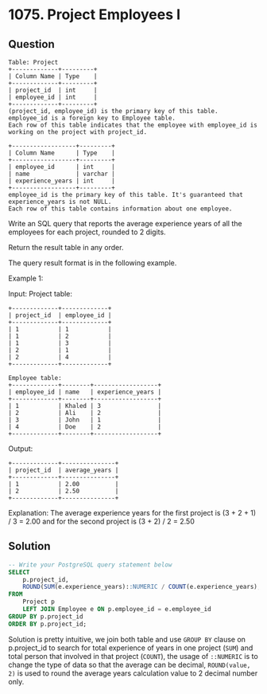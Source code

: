 # 1075. Project Employees I

## Question

```
Table: Project
+-------------+---------+
| Column Name | Type    |
+-------------+---------+
| project_id  | int     |
| employee_id | int     |
+-------------+---------+
(project_id, employee_id) is the primary key of this table.
employee_id is a foreign key to Employee table.
Each row of this table indicates that the employee with employee_id is working on the project with project_id.
```

```
+------------------+---------+
| Column Name      | Type    |
+------------------+---------+
| employee_id      | int     |
| name             | varchar |
| experience_years | int     |
+------------------+---------+
employee_id is the primary key of this table. It's guaranteed that experience_years is not NULL.
Each row of this table contains information about one employee.
```

Write an SQL query that reports the average experience years of all the employees for each project, rounded to 2 digits.

Return the result table in any order.

The query result format is in the following example.
 

Example 1:

Input: 
Project table:
```
+-------------+-------------+
| project_id  | employee_id |
+-------------+-------------+
| 1           | 1           |
| 1           | 2           |
| 1           | 3           |
| 2           | 1           |
| 2           | 4           |
+-------------+-------------+
```
```
Employee table:
+-------------+--------+------------------+
| employee_id | name   | experience_years |
+-------------+--------+------------------+
| 1           | Khaled | 3                |
| 2           | Ali    | 2                |
| 3           | John   | 1                |
| 4           | Doe    | 2                |
+-------------+--------+------------------+
```
Output: 
```
+-------------+---------------+
| project_id  | average_years |
+-------------+---------------+
| 1           | 2.00          |
| 2           | 2.50          |
+-------------+---------------+
```
Explanation: The average experience years for the first project is (3 + 2 + 1) / 3 = 2.00 and for the second project is (3 + 2) / 2 = 2.50

## Solution
```sql
-- Write your PostgreSQL query statement below
SELECT
    p.project_id,
    ROUND(SUM(e.experience_years)::NUMERIC / COUNT(e.experience_years), 2) AS average_years
FROM
    Project p
    LEFT JOIN Employee e ON p.employee_id = e.employee_id
GROUP BY p.project_id
ORDER BY p.project_id;
```

Solution is pretty intuitive, we join both table and use `GROUP BY` clause on p.project_id to search for total experience of years in one project (`SUM`) and total person that involved in that project (`COUNT`), the usage of `::NUMERIC` is to change the type of data so that the average can be decimal, `ROUND(value, 2)` is used to round the average years calculation value to 2 decimal number only.